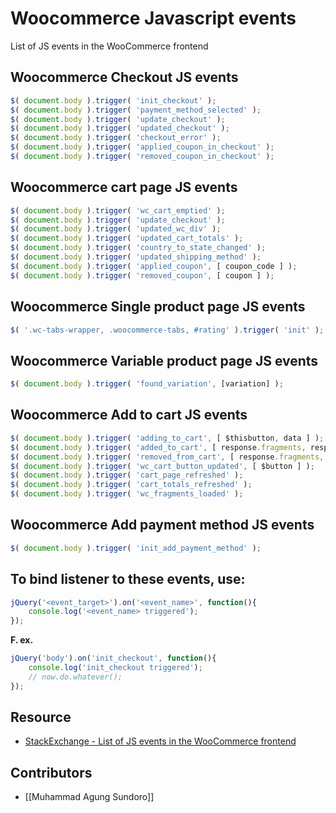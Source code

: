 # Woocommerce Javascript events
List of JS events in the WooCommerce frontend
## Woocommerce Checkout JS events
```javascript
$( document.body ).trigger( 'init_checkout' );
$( document.body ).trigger( 'payment_method_selected' );
$( document.body ).trigger( 'update_checkout' );
$( document.body ).trigger( 'updated_checkout' );
$( document.body ).trigger( 'checkout_error' );
$( document.body ).trigger( 'applied_coupon_in_checkout' );
$( document.body ).trigger( 'removed_coupon_in_checkout' );
```

## Woocommerce cart page JS events
```javascript
$( document.body ).trigger( 'wc_cart_emptied' );
$( document.body ).trigger( 'update_checkout' );
$( document.body ).trigger( 'updated_wc_div' );
$( document.body ).trigger( 'updated_cart_totals' );
$( document.body ).trigger( 'country_to_state_changed' );
$( document.body ).trigger( 'updated_shipping_method' );
$( document.body ).trigger( 'applied_coupon', [ coupon_code ] );
$( document.body ).trigger( 'removed_coupon', [ coupon ] );
```

## Woocommerce Single product page JS events
```javascript
$( '.wc-tabs-wrapper, .woocommerce-tabs, #rating' ).trigger( 'init' );
```

## Woocommerce Variable product page JS events
```javascript
$( document.body ).trigger( 'found_variation', [variation] );
```

## Woocommerce Add to cart JS events
```javascript
$( document.body ).trigger( 'adding_to_cart', [ $thisbutton, data ] );
$( document.body ).trigger( 'added_to_cart', [ response.fragments, response.cart_hash, $thisbutton ] );
$( document.body ).trigger( 'removed_from_cart', [ response.fragments, response.cart_hash, $thisbutton ] );
$( document.body ).trigger( 'wc_cart_button_updated', [ $button ] );
$( document.body ).trigger( 'cart_page_refreshed' );
$( document.body ).trigger( 'cart_totals_refreshed' );
$( document.body ).trigger( 'wc_fragments_loaded' );
```

## Woocommerce Add payment method JS events
```javascript
$( document.body ).trigger( 'init_add_payment_method' );
```

## To bind listener to these events, use:
```javascript
jQuery('<event_target>').on('<event_name>', function(){
    console.log('<event_name> triggered');
});
```

**F. ex.**
```javascript
jQuery('body').on('init_checkout', function(){
    console.log('init_checkout triggered');
    // now.do.whatever();
});
```

## Resource
- [StackExchange - List of JS events in the WooCommerce frontend](https://wordpress.stackexchange.com/questions/342148/list-of-js-events-in-the-woocommerce-frontend)

## Contributors
- [[Muhammad Agung Sundoro]]